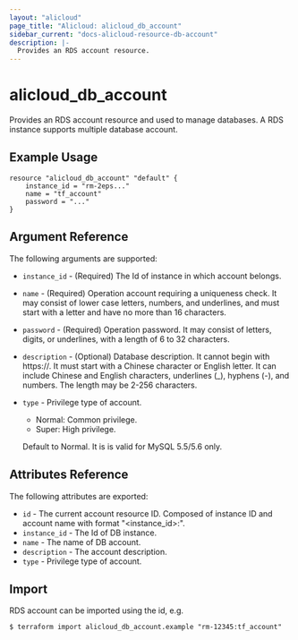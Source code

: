 ```yaml
---
layout: "alicloud"
page_title: "Alicloud: alicloud_db_account"
sidebar_current: "docs-alicloud-resource-db-account"
description: |-
  Provides an RDS account resource.
---
```


# alicloud\_db\_account

Provides an RDS account resource and used to manage databases. A RDS instance supports multiple database account.

## Example Usage

```
resource "alicloud_db_account" "default" {
	instance_id = "rm-2eps..."
	name = "tf_account"
	password = "..."
}
```

## Argument Reference

The following arguments are supported:

* `instance_id` - (Required) The Id of instance in which account belongs.
* `name` - (Required) Operation account requiring a uniqueness check. It may consist of lower case letters, numbers, and underlines, and must start with a letter and have no more than 16 characters.
* `password` - (Required) Operation password. It may consist of letters, digits, or underlines, with a length of 6 to 32 characters.
* `description` - (Optional) Database description. It cannot begin with https://. It must start with a Chinese character or English letter. It can include Chinese and English characters, underlines (_), hyphens (-), and numbers. The length may be 2-256 characters.
* `type` - Privilege type of account.
    - Normal: Common privilege.
    - Super: High privilege.

    Default to Normal. It is is valid for MySQL 5.5/5.6 only.

## Attributes Reference

The following attributes are exported:

* `id` - The current account resource ID. Composed of instance ID and account name with format "<instance_id>:<name>".
* `instance_id` - The Id of DB instance.
* `name` - The name of DB account.
* `description` - The account description.
* `type` - Privilege type of account.

## Import

RDS account can be imported using the id, e.g.

```
$ terraform import alicloud_db_account.example "rm-12345:tf_account"
```